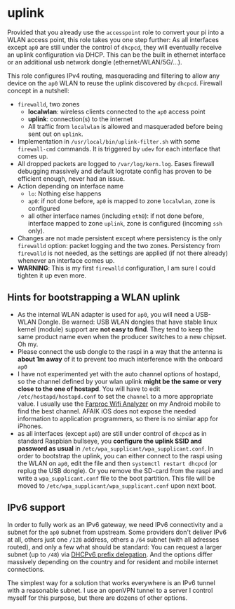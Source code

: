 # uplink

Provided that you already use the `accesspoint` role to convert your pi into a WLAN access point, this role takes you one step further: As all interfaces except `ap0` are still under the control of `dhcpcd`, they will eventually receive an uplink configuration via DHCP. This can be the built in ethernet interface or an additional usb network dongle (ethernet/WLAN/5G/...). 

This role configures IPv4 routing, masquerading and filtering to allow any device on the `ap0` WLAN to reuse the uplink discovered by `dhcpcd`.
Firewall concept in a nutshell:

* `firewalld`, two zones
  * **localwlan**: wireless clients connected to the `ap0` access point
  * **uplink**: connection(s) to the internet
  * All traffic from `localwlan` is allowed and masqueraded before being sent out on `uplink`.
* Implementation in `/usr/local/bin/uplink-filter.sh` with some `firewall-cmd` commands. It is triggered by `udev` for each interface that comes up.
* All dropped packets are logged to `/var/log/kern.log`. Eases firewall debugging massively and default logrotate config has proven to be efficient enough, never had an issue.
* Action depending on interface name
    * `lo`: Nothing else happens
    * `ap0`: if not done before, `ap0` is mapped to zone `localwlan`, zone is configured
    * all other interface names (including `eth0`): if not done before, interface mapped to zone `uplink`, zone is configured (incoming `ssh` only). 
* Changes are not made persistent except where persistency is the only `firewalld` option: packet logging and the two zones. Persistency from `firewalld` is not needed, as the settings are applied (if not there already) whenever an interface comes up.
* **WARNING**: This is my first `firewalld` configuration, I am sure I could tighten it up even more.

## Hints for bootstrapping a WLAN uplink

* As the internal WLAN adapter is used for `ap0`, you will need a USB-WLAN Dongle. Be warned: USB WLAN dongles that have stable linux kernel (module) support are **not easy to find**. They tend to keep the same product name even when the producer switches to a new chipset. Oh my.
* Please connect the usb dongle to the raspi in a way that the antenna is **about 1m away** of it to prevent too much interference with the onboard `ap0`
* I have not experimented yet with the auto channel options of hostapd, so the channel defined by your wlan uplink **might be the same or very close to the one of hostapd**. You will have to edit `/etc/hostapd/hostapd.conf` to set the `channel` to a more appropriate value. I usually use the [Farproc Wifi Analyzer](https://play.google.com/store/apps/details?id=com.farproc.wifi.analyzer) on my Android mobile to find the best channel. AFAIK iOS does not expose the needed information to application programmers, so there is no similar app for iPhones.
* as all interfaces (except `ap0`) are still under control of `dhcpcd` as in standard Raspbian bullseye, you **configure the uplink SSID and password as usual** in `/etc/wpa_supplicant/wpa_supplicant.conf`. In order to bootstrap the uplink, you can either connect to the raspi using the WLAN on `ap0`, edit the file and then `systemctl restart dhcpcd` (or replug the USB dongle). Or you remove the SD-card from the raspi and write a `wpa_supplicant.conf` file to the boot partition. This file will be moved to `/etc/wpa_supplicant/wpa_supplicant.conf` upon next boot.

## IPv6 support

In order to fully work as an IPv6 gateway, we need IPv6 connectivity and a subnet for the `ap0` subnet from upstream. Some providers don't deliver IPv6 at all, others just one `/128` address, others a `/64` subnet (with all adresses routed), and only a few what should be standard: You can request a larger subnet (up to `/48`) via [DHCPv6 prefix delegation](https://en.wikipedia.org/wiki/Prefix_delegation). And the options differ massively depending on the country and for resident and mobile internet connections.

The simplest way for a solution that works everywhere is an IPv6 tunnel with a reasonable subnet. I use an openVPN tunnel to a server I control myself for this purpose, but there are dozens of other options.
